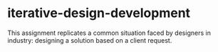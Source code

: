 # iterative-design-development
This assignment replicates a common situation faced by designers in industry: designing a solution based on a client request.
